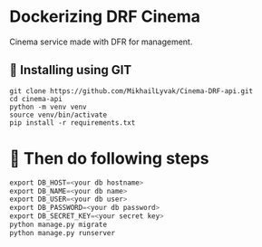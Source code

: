 # Dockerizing DRF Cinema

Cinema service made with DFR for management.

## 💼 Installing using GIT
```
git clone https://github.com/MikhailLyvak/Cinema-DRF-api.git
cd cinema-api
python -m venv venv
source venv/bin/activate
pip install -r requirements.txt
```

# 📝 Then do following steps
```python
export DB_HOST=<your db hostname>
export DB_NAME=<your db name>
export DB_USER=<your db user>
export DB_PASSWORD=<your db password>
export DB_SECRET_KEY=<your secret key>
python manage.py migrate
python manage.py runserver
```
